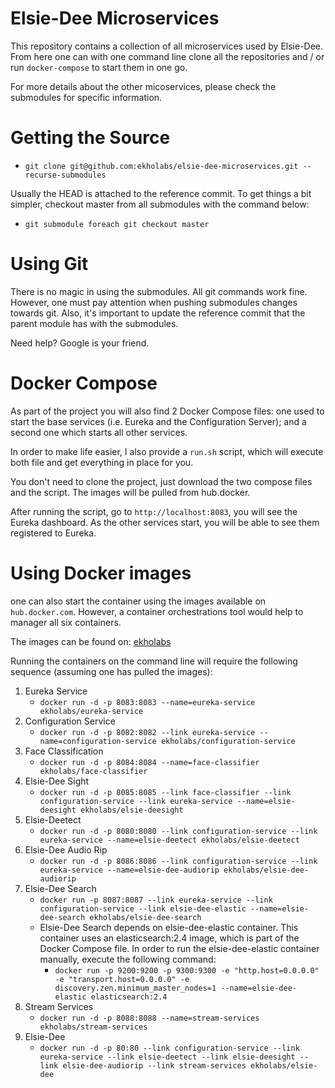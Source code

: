 # Elsie-Dee Microservices

This repository contains a collection of all microservices used by Elsie-Dee.
From here one can with one command line clone all the repositories and / or
run ```docker-compose``` to start them in one go.

For more details about the other micoservices, please check the submodules for specific
information.

# Getting the Source

* ```git clone git@github.com:ekholabs/elsie-dee-microservices.git --recurse-submodules```

Usually the HEAD is attached to the reference commit. To get things a bit
simpler, checkout master from all submodules with the command below:

* ```git submodule foreach git checkout master```

# Using Git

There is no magic in using the submodules. All git commands work fine. However, one must
pay attention when pushing submodules changes towards git. Also, it's important to
update the reference commit that the parent module has with the submodules.

Need help? Google is your friend.

# Docker Compose

As part of the project you will also find 2 Docker Compose files: one used to start the base services (i.e. Eureka and the Configuration Server); and a second one which starts all other services.

In order to make life easier, I also provide a ```run.sh``` script, which will execute both file and get everything in place for you.

You don't need to clone the project, just download the two compose files and the script. The images will be pulled from hub.docker.

After running the script, go to ```http://localhost:8083```, you will see the Eureka dashboard. As the other services start, you will be able to see them registered to Eureka.

# Using Docker images

one can also start the container using the images available on ```hub.docker.com```. However, a container orchestrations
tool would help to manager all six containers.

The images can be found on: [ekholabs](https://hub.docker.com/ekholabs)

Running the containers on the command line will require the following sequence (assuming one has pulled the images):

1. Eureka Service
   * ```docker run -d -p 8083:8083 --name=eureka-service ekholabs/eureka-service```
2. Configuration Service
   * ```docker run -d -p 8082:8082 --link eureka-service --name=configuration-service ekholabs/configuration-service```
3. Face Classification
   * ```docker run -d -p 8084:8084 --name=face-classifier ekholabs/face-classifier```
4. Elsie-Dee Sight
   * ```docker run -d -p 8085:8085 --link face-classifier --link configuration-service --link eureka-service --name=elsie-deesight ekholabs/elsie-deesight```
5. Elsie-Deetect
   * ```docker run -d -p 8080:8080 --link configuration-service --link eureka-service --name=elsie-deetect ekholabs/elsie-deetect```
6. Elsie-Dee Audio Rip
   * ```docker run -d -p 8086:8086 --link configuration-service --link eureka-service --name=elsie-dee-audiorip ekholabs/elsie-dee-audiorip```
7. Elsie-Dee Search
   * ```docker run -p 8087:8087 --link eureka-service --link configuration-service --link elsie-dee-elastic --name=elsie-dee-search ekholabs/elsie-dee-search```
   * Elsie-Dee Search depends on elsie-dee-elastic container. This container uses an elasticsearch:2.4 image, which is part of the Docker Compose file. In order to run the elsie-dee-elastic container manually, execute the following command:
     - ```docker run -p 9200:9200 -p 9300:9300 -e "http.host=0.0.0.0" -e "transport.host=0.0.0.0" -e discovery.zen.minimum_master_nodes=1 --name=elsie-dee-elastic elasticsearch:2.4```
8. Stream Services
   * ```docker run -d -p 8088:8088 --name=stream-services ekholabs/stream-services```
9. Elsie-Dee
   * ```docker run -d -p 80:80 --link configuration-service --link eureka-service --link elsie-deetect --link elsie-deesight --link elsie-dee-audiorip --link stream-services ekholabs/elsie-dee```
